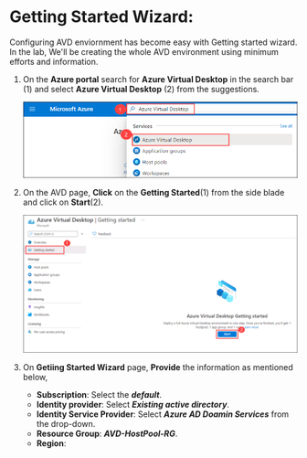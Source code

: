 # Getting Started Wizard:

Configuring AVD enviornment has become easy with Getting started wizard. In the lab, We'll be creating the whole AVD environment using minimum efforts and information.

1. On the **Azure portal** search for **Azure Virtual Desktop** in the search bar (1) and select **Azure Virtual Desktop** (2) from the suggestions.

   ![ws name.](media/2avd1.png)
   
1. On the AVD page, **Click** on the **Getting Started**(1) from the side blade and click on **Start**(2).

   ![ws name.](media/gsw1.png)
   
1. On **Getiing Started Wizard** page, **Provide** the information as mentioned below,

   - **Subscription**: Select the ***default***.
   - **Identity provider**: Select ***Existing active directory***.
   - **Identity Service Provider**: Select ***Azure AD Doamin Services*** from the drop-down.
   - **Resource Group**: ***AVD-HostPool-RG***.
   - **Region**: 
   
